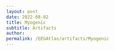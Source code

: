 ```yaml
---
layout: post
date: 2022-08-02 
title: Myogenic 
subtitle: Artifacts
author: 
permalink: /EEGAtlas/artifacts/Myogenic
---
```



